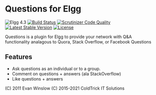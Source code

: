 Questions for Elgg
==================

![Elgg 4.3](https://img.shields.io/badge/Elgg-4.3-green.svg)
[![Build Status](https://scrutinizer-ci.com/g/ColdTrick/questions/badges/build.png?b=master)](https://scrutinizer-ci.com/g/ColdTrick/questions/build-status/master)
[![Scrutinizer Code Quality](https://scrutinizer-ci.com/g/ColdTrick/questions/badges/quality-score.png?b=master)](https://scrutinizer-ci.com/g/ColdTrick/questions/?branch=master)
[![Latest Stable Version](https://poser.pugx.org/coldtrick/questions/v/stable.svg)](https://packagist.org/packages/coldtrick/questions)
[![License](https://poser.pugx.org/coldtrick/questions/license.svg)](https://packagist.org/packages/coldtrick/questions)

Questions is a plugin for Elgg to provide your network with
Q&A functionality analagous to Quora, Stack Overflow, or Facebook Questions

Features
--------

* Ask questions as an individual or to a group.
* Comment on questions + answers (ala StackOverflow)
* Like questions + answers

(C) 2011 Evan Winslow
(C) 2015-2021 ColdTrick IT Solutions
